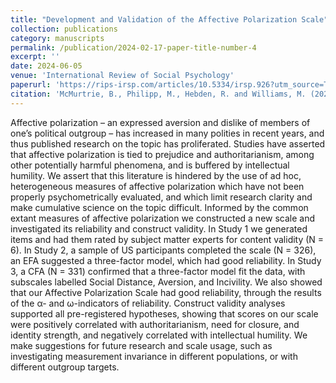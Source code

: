 ```yaml
---
title: "Development and Validation of the Affective Polarization Scale" 
collection: publications
category: manuscripts
permalink: /publication/2024-02-17-paper-title-number-4
excerpt: ''
date: 2024-06-05
venue: 'International Review of Social Psychology'
paperurl: 'https://rips-irsp.com/articles/10.5334/irsp.926?utm_source=TrendMD&utm_medium=cpc&utm_campaign=International_Review_of_Social_Psychology_TrendMD_0'
citation: 'McMurtrie, B., Philipp, M., Hebden, R. and Williams, M. (2024) ‘Development and Validation of the Affective Polarization Scale’, <i>International Review of Social Psychology</i>, 37(1), p. 11. Available at: https://doi.org/10.5334/irsp.926.'
---
```


Affective polarization – an expressed aversion and dislike of members of one’s political outgroup – has increased in many polities in recent years, and thus published research on the topic has proliferated. Studies have asserted that affective polarization is tied to prejudice and authoritarianism, among other potentially harmful phenomena, and is buffered by intellectual humility. We assert that this literature is hindered by the use of ad hoc, heterogeneous measures of affective polarization which have not been properly psychometrically evaluated, and which limit research clarity and make cumulative science on the topic difficult. Informed by the common extant measures of affective polarization we constructed a new scale and investigated its reliability and construct validity. In Study 1 we generated items and had them rated by subject matter experts for content validity (N = 6). In Study 2, a sample of US participants completed the scale (N = 326), an EFA suggested a three-factor model, which had good reliability. In Study 3, a CFA (N = 331) confirmed that a three-factor model fit the data, with subscales labelled Social Distance, Aversion, and Incivility. We also showed that our Affective Polarization Scale had good reliability, through the results of the α- and ω-indicators of reliability. Construct validity analyses supported all pre-registered hypotheses, showing that scores on our scale were positively correlated with authoritarianism, need for closure, and identity strength, and negatively correlated with intellectual humility. We make suggestions for future research and scale usage, such as investigating measurement invariance in different populations, or with different outgroup targets.
